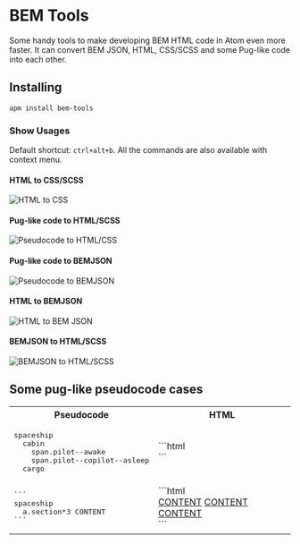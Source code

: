 # BEM Tools

Some handy tools to make developing BEM HTML code in Atom even more faster.
It can convert BEM JSON, HTML, CSS/SCSS and some Pug-like code into each other.

## Installing

`apm install bem-tools`

### Show Usages
Default shortcut: `ctrl+alt+b`.
All the commands are also available with context menu.

#### HTML to CSS/SCSS
![HTML to CSS](https://raw.githubusercontent.com/pvoznyuk/atom-bem-tools/master/demo/html-to-css.gif)

#### Pug-like code to HTML/SCSS
![Pseudocode to HTML/CSS](https://raw.githubusercontent.com/pvoznyuk/atom-bem-tools/master/demo/pug-to-html.gif)

#### Pug-like code to BEMJSON
![Pseudocode to BEMJSON](https://raw.githubusercontent.com/pvoznyuk/atom-bem-tools/master/demo/pug-to-json.gif)

#### HTML to BEMJSON
![HTML to BEM JSON](https://raw.githubusercontent.com/pvoznyuk/atom-bem-tools/master/demo/html-to-json.gif)

#### BEMJSON to HTML/SCSS
![BEMJSON to HTML/SCSS](https://raw.githubusercontent.com/pvoznyuk/atom-bem-tools/master/demo/json-to-html.gif)

## Some pug-like pseudocode cases

<table>
  <tr>
    <th>Pseudocode</th>
    <th>HTML</th>
  </tr>
<tr>  
<td>
<pre>
spaceship
  cabin
    span.pilot--awake
    span.pilot--copilot--asleep
  cargo
</pre>
</td>
<td>
```html
<div class="spaceship">
  <div class="spaceship__cabin">
    <span class="spaceship__pilot spaceship__pilot--awake"></span>
    <span class="spaceship__pilot spaceship__pilot--copilot spaceship__pilot--asleep"></span>
  </div>
  <div class="spaceship__cargo"></div>
</div>  
```
</td>
</tr>
<tr>  
<td>
<pre>
```
spaceship
  a.section*3 CONTENT
```  
</pre>
</td>
<td>
```html
<div class="spaceship">
  <a class="spaceship__section" href="#">CONTENT</a>
  <a class="spaceship__section" href="#">CONTENT</a>
  <a class="spaceship__section" href="#">CONTENT</a>
</div>
```
  </pre>
</td>
</tr>
</table>
 
